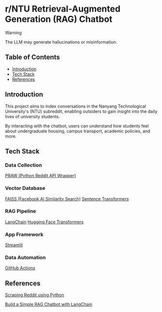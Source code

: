 # r/NTU Retrieval-Augmented Generation (RAG) Chatbot

> [!WARNING]
> The LLM may generate hallucinations or misinformation.

## Table of Contents
- [Introduction](#introduction)
- [Tech Stack](#tech-stack)
- [References](#references)
## Introduction
This project aims to index conversations in the Nanyang Technological University's (NTU) subreddit, enabling outsiders to gain insight into the daily lives of university students.

By interacting with the chatbot, users can understand how students feel about undergraduate housing, campus transport, academic policies, and more.

## Tech Stack
### Data Collection
[PRAW (Python Reddit API Wrapper)](https://github.com/praw-dev/praw) 
### Vector Database
[FAISS (Facebook AI Similarity Search)](https://github.com/facebookresearch/faiss)
[Sentence Transformers](https://www.sbert.net/)
### RAG Pipeline
[LangChain](https://github.com/hwchase17/langchain)
[Hugging Face Transformers](https://huggingface.co/transformers/)
### App Framework
[Streamlit](https://streamlit.io/) 
### Data Automation
[GitHub Actions](https://github.com/features/actions)
  
## References
[Scraping Reddit using Python](https://www.geeksforgeeks.org/scraping-reddit-using-python/)

[Build a Simple RAG Chatbot with LangChain](https://medium.com/credera-engineering/build-a-simple-rag-chatbot-with-langchain-b96b233e1b2a)
